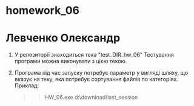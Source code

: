 # homework_06

# Левченко Олександр

1. У репозиторії знаходиться тека "test_DIR_hw_06"
   Тестування програми можна виконувати з цією текою.

2. Програма під час запуску потребує параметр у вигляді шляху, що вказує на теку,
   яка потребує сортування файлів по категоріях.
   Приклад:
   > > HW_06.exe d:\download\last_session
